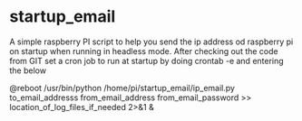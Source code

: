 # startup_email
A simple raspberry PI script to help you send the ip address od raspberry pi on startup when running in headless mode. After checking out the code from GIT set a cron job to run at startup by doing crontab -e and entering the below

@reboot /usr/bin/python /home/pi/startup_email/ip_email.py to_email_addresss from_email_address from_email_password >> location_of_log_files_if_needed 2>&1 &
